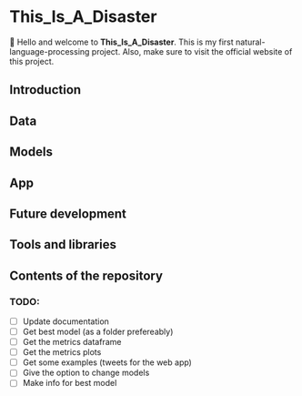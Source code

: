 # This_Is_A_Disaster

:wave: Hello and welcome to **This_Is_A_Disaster**. This is my first natural-language-processing project. Also, make sure to visit the official website of this project.

## Introduction

## Data

## Models

## App

## Future development

## Tools and libraries

## Contents of the repository

### TODO:

- [ ] Update documentation
- [ ] Get best model (as a folder prefereably)
- [ ] Get the metrics dataframe
- [ ] Get the metrics plots
- [ ] Get some examples (tweets for the web app)
- [ ] Give the option to change models
- [ ] Make info for best model
